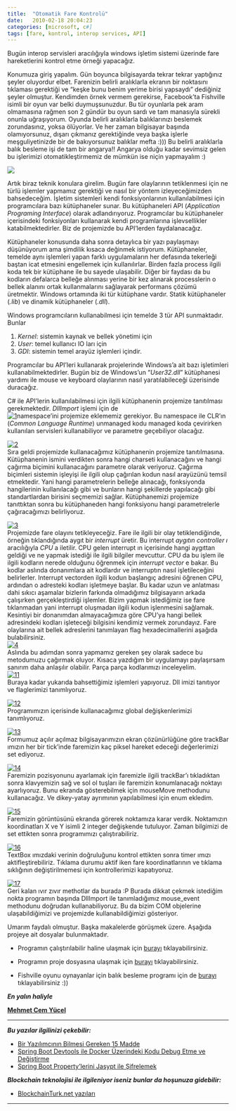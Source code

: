 ```yaml
---
title:  "Otomatik Fare Kontrolü"
date:   2010-02-18 20:04:23
categories: [microsoft, c#]
tags: [fare, kontrol, interop services, API]
---
```

Bugün interop servisleri aracılığıyla windows işletim sistemi üzerinde fare hareketlerini kontrol etme örneği yapacağız.

Konumuza giriş yapalım. Gün boyunca bilgisayarda tekrar tekrar yaptığınız şeyler oluyordur elbet. Farenizin belirli aralıklarla ekranın bir noktasını tıklaması gerektiği ve “keşke bunu benim yerime birisi yapsaydı” dediğiniz şeyler olmuştur. Kendimden örnek vermem gerekirse, Facebook’ta Fishville isimli bir oyun var belki duymuşsunuzdur. Bu tür oyunlarla pek aram olmamasına rağmen son 2 gündür bu oyun sardı ve tam manasıyla sürekli onunla uğraşıyorum. Oyunda belirli aralıklarla balıklarınızı beslemek zorundasınız, yoksa ölüyorlar. Ve her zaman bilgisayar başında olamıyorsunuz, dışarı çıkmanız gerektiğinde veya başka işlerle meşguliyetinizde bir de bakıyorsunuz balıklar mefta :))) Bu belirli aralıklarla balık besleme işi de tam bir angarya!! Angarya olduğu kadar sevimsiz gelen bu işlerimizi otomatikleştirmemiz de mümkün ise niçin yapmayalım :)  
  
[![](http://1.bp.blogspot.com/_-PvBeE2cwcg/S3ysfLw-XuI/AAAAAAAAAI8/99Kg4w1vgec/s200/mighty-mouse.jpg)](http://1.bp.blogspot.com/_-PvBeE2cwcg/S3ysfLw-XuI/AAAAAAAAAI8/99Kg4w1vgec/s1600-h/mighty-mouse.jpg)

Artık biraz teknik konulara girelim. Bugün fare olaylarının tetiklenmesi için ne türlü işlemler yapmamız gerektiği ve nasıl bir yöntem izleyeceğimizden bahsedeceğim. İşletim sistemleri kendi fonksiyonlarının kullanılabilmesi için programcılara bazı kütüphaneler sunar. Bu kütüphaneleri API (_Application Programing Interface_) olarak adlandırıyoruz. Programcılar bu kütüphaneler içerisindeki fonksiyonları kullanarak kendi programlarına işlevsellikler katabilmektedirler. Biz de projemizde bu API’lerden faydalanacağız.  

  
Kütüphaneler konusunda daha sonra detaylıca bir yazı paylaşmayı düşünüyorum ama şimdilik kısaca değinmek istiyorum. Kütüphaneler, temelde aynı işlemleri yapan farklı uygulamaların her defasında tekerleği baştan icat etmesini engellemek için kullanılırlar. Birden fazla process ilgili koda tek bir kütüphane ile bu sayede ulaşabilir. Diğer bir faydası da bu kodların defalarca belleğe alınması yerine bir kez alınarak processlerin o bellek alanını ortak kullanmalarını sağlayarak performans çözümü üretmektir. Windows ortamında iki tür kütüphane vardır. Statik kütüphaneler (_.lib_) ve dinamik kütüphaneler (_.dll_).  
  
Windows programcıların kullanabilmesi için temelde 3 tür API sunmaktadır. Bunlar  

1.  _Kernel_: sistemin kaynak ve bellek yönetimi için
2.  _User_: temel kullanıcı IO ları için
3.  _GDI_: sistemin temel arayüz işlemleri içindir.

Programcılar bu API’leri kullanarak projelerinde Windows’a ait bazı işletimleri kullanabilmektedirler. Bugün biz de Windows’un “_User32.dll_” kütüphanesi yardımı ile mouse ve keyboard olaylarının nasıl yaratılabileceği üzerisinde duracağız.  
  
C# ile API’lerin kullanılabilmesi için ilgili kütüphanenin projemize tanıtılması gerekmektedir. _DllImport_ işlemi için de  
[![1](http://lh4.ggpht.com/_-PvBeE2cwcg/S3ync0Dg9AI/AAAAAAAAAHo/6hRRrX5D6O0/1_thumb.png?imgmax=800 "1")](http://lh3.ggpht.com/_-PvBeE2cwcg/S3yncQORPgI/AAAAAAAAAHk/fLpl6oLWT9A/s1600-h/12.png)namespace’ini projemize eklememiz gerekiyor. Bu namespace ile CLR’ın (_Common Language Runtime_) unmanaged kodu managed koda çevirirken kullanılan servisleri kullanabiliyor ve parametre geçebiliyor olacağız.  
  
[![2](http://lh3.ggpht.com/_-PvBeE2cwcg/S3yneEue1DI/AAAAAAAAAHw/s_rxNghZBzs/2_thumb%5B6%5D.png?imgmax=800 "2")](http://lh6.ggpht.com/_-PvBeE2cwcg/S3yndfcMtXI/AAAAAAAAAHs/-dIZPwW5JOo/s1600-h/2%5B6%5D.png)  
Sıra geldi projemizde kullanacağımız kütüphanenin projemize tanıtılmasına. Kütüphanenin ismini verdikten sonra hangi charseti kullanacağını ve hangi çağırma biçimini kullanacağını parametre olarak veriyoruz. Çağırma biçimleri sistemin işleyişi ile ilgili olup çağırılan kodun nasıl arayüzünü temsil etmektedir. Yani hangi parametrelerin belleğe alınacağı, fonksiyonda hangilerinin kullanılacağı gibi ve bunların hangi şekillerde yapılacağı gibi standartlardan birisini seçmemizi sağlar. Kütüphanemizi projemize tanıttıktan sonra bu kütüphaneden hangi fonksiyonu hangi parametrelerle çağıracağımızı belirliyoruz.  
  
[![3](http://lh5.ggpht.com/_-PvBeE2cwcg/S3ynfipSehI/AAAAAAAAAH4/6xoT5ZZ7PIM/3_thumb%5B3%5D.png?imgmax=800 "3")](http://lh3.ggpht.com/_-PvBeE2cwcg/S3ynerCMhTI/AAAAAAAAAH0/bgkS_dpSa-U/s1600-h/3%5B4%5D.png)  
Projemizde fare olayını tetikleyeceğiz. Fare ile ilgili bir olay tetiklendiğinde, örneğin tıklandığında aygıt bir _interrupt_ üretir. Bu interrupt _aygıtın controller ı_ aracılığıyla _CPU_ a iletilir. CPU gelen interrupt ın içerisinde hangi aygıttan geldiği ve ne yapmak istediği ile ilgili bilgiler mevcuttur. CPU da bu işlem ile ilgili kodların nerede olduğunu öğrenmek için _interrupt vector_ e bakar. Bu kodlar aslında donanımlara ait kodlardır ve interruptın nasıl işletileceğini belirlerler. Interrupt vectorden ilgili kodun başlangıç adresini öğrenen CPU, ardından o adresteki kodları işletmeye başlar. Bu kadar uzun ve anlatması dahi sıkıcı aşamalar bizlerin farkında olmadığımız bilgisayarın arkada çalışırken gerçekleştirdiği işlemler. Bizim yapmak istediğimiz ise fare tıklanmadan yani interrupt oluşmadan ilgili kodun işlenmesini sağlamak. Kesintiyi bir donanımdan almayacağımıza göre CPU’ya hangi bellek adresindeki kodları işleteceği bilgisini kendimiz vermek zorundayız. Fare olaylarına ait bellek adreslerini tanımlayan flag hexadecimallerini aşağıda bulabilirsiniz.  
[![4](http://lh6.ggpht.com/_-PvBeE2cwcg/S3yngvq_B6I/AAAAAAAAAIA/93BHoec_K0w/4_thumb%5B2%5D.png?imgmax=800 "4")](http://lh5.ggpht.com/_-PvBeE2cwcg/S3yngB38aWI/AAAAAAAAAH8/M-6bTM9_zow/s1600-h/4%5B6%5D.png)  
Aslında bu adımdan sonra yapmamız gereken şey olarak sadece bu metodumuzu çağırmak oluyor. Kısaca yazdığım bir uygulamayı paylaşırsam sanırım daha anlaşılır olabilir. Parça parça kodlarımızı inceleyelim.  
[![11](http://lh3.ggpht.com/_-PvBeE2cwcg/S3ynjWKN8-I/AAAAAAAAAII/27ouEGI8pqA/11_thumb%5B14%5D.png?imgmax=800 "11")](http://lh6.ggpht.com/_-PvBeE2cwcg/S3ynh1KaY3I/AAAAAAAAAIE/LCH5Of0hC5w/s1600-h/11%5B20%5D.png)    
Buraya kadar yukarıda bahsettiğimiz işlemleri yapıyoruz. Dll imizi tanıtıyor ve flaglerimizi tanımlıyoruz.  
  
  
[![12](http://lh4.ggpht.com/_-PvBeE2cwcg/S3ynlSKOxgI/AAAAAAAAAIQ/PovDEoj4h4o/12_thumb%5B7%5D.png?imgmax=800 "12")](http://lh4.ggpht.com/_-PvBeE2cwcg/S3ynkU7KpEI/AAAAAAAAAIM/6YC6uHoY33k/s1600-h/12%5B10%5D.png)  
Programımızın içerisinde kullanacağımız global değişkenlerimizi tanımlıyoruz.  
  
  
[![13](http://lh4.ggpht.com/_-PvBeE2cwcg/S3ynm9vIcnI/AAAAAAAAAIY/ij74tRgXNSs/13_thumb%5B1%5D.png?imgmax=800 "13")](http://lh5.ggpht.com/_-PvBeE2cwcg/S3ynmELgExI/AAAAAAAAAIU/3vy0BA9gp7k/s1600-h/13%5B3%5D.png)  
Formumuz açılır açılmaz bilgisayarımızın ekran çözünürlüğüne göre trackBar ımızın her bir tick’inde faremizin kaç piksel hareket edeceği değerlerimizi set ediyoruz.  
  
  
[![14](http://lh4.ggpht.com/_-PvBeE2cwcg/S3ynozBcurI/AAAAAAAAAIg/DqhPWgZ1kjQ/14_thumb%5B1%5D.png?imgmax=800 "14")](http://lh6.ggpht.com/_-PvBeE2cwcg/S3ynn6g-mpI/AAAAAAAAAIc/wPDUgjd895w/s1600-h/14%5B3%5D.png)  
Faremizin pozisyonunu ayarlamak için faremizle ilgili trackBar’ı tıkladıktan sonra klavyemizin sağ ve sol ol tuşları ile faremizin konumlanacağı noktayı ayarlıyoruz. Bunu ekranda gösterebilmek için mouseMove methodunu kullanacağız. Ve dikey-yatay ayrımının yapılabilmesi için enum ekledim.  
  
  
[![15](http://lh6.ggpht.com/_-PvBeE2cwcg/S3ynqa8g6ZI/AAAAAAAAAIo/xmjsaaFwF5I/15_thumb%5B1%5D.png?imgmax=800 "15")](http://lh5.ggpht.com/_-PvBeE2cwcg/S3ynpRWDAII/AAAAAAAAAIk/hU89nbcaCjc/s1600-h/15%5B3%5D.png)  
Faremizin görüntüsünü ekranda görerek noktamıza karar verdik. Noktamızın koordinatları X ve Y isimli 2 integer değişkende tutuluyor. Zaman bilgimizi de set ettikten sonra programımızı çalıştırabiliriz.  
  
  
[![16](http://lh4.ggpht.com/_-PvBeE2cwcg/S3ynsAfnkwI/AAAAAAAAAIw/T-OUpPyvQtM/16_thumb%5B1%5D.png?imgmax=800 "16")](http://lh6.ggpht.com/_-PvBeE2cwcg/S3ynrER1DII/AAAAAAAAAIs/s8xB1I3J2nA/s1600-h/16%5B3%5D.png)  
TextBox ımızdaki verinin doğruluğunu kontrol ettikten sonra timer ımızı aktifleştirebiliriz. Tıklama durumu aktif iken fare koordinatlarının ve tıklama sıklığının değiştirilmemesi için kontrollerimizi kapatıyoruz.  
  
  
[![17](http://lh5.ggpht.com/_-PvBeE2cwcg/S3ynu361JsI/AAAAAAAAAI4/9Jl9ZGh_b14/17_thumb%5B1%5D.png?imgmax=800 "17")](http://lh3.ggpht.com/_-PvBeE2cwcg/S3yntZ8xLOI/AAAAAAAAAI0/r2RsAKfTetw/s1600-h/17%5B3%5D.png)  
Geri kalan ıvır zıvır methotlar da burada :P Burada dikkat çekmek istediğim nokta programın başında DllImport ile tanımladığımız mouse_event methodunu doğrudan kullanabiliyoruz. Bu da bizim COM objelerine ulaşabildiğimizi ve projemizde kullanabildiğimizi gösteriyor.  
  
Umarım faydalı olmuştur. Başka makalelerde görüşmek üzere. Aşağıda projeye ait dosyalar bulunmaktadır.  

 - Programın çalıştırılabilir haline ulaşmak için    [burayı](http://pozerank.uuuq.com/MouseClickEvent(exe).rar)    tıklayabilirsiniz.

- Programın proje dosyasına ulaşmak için  [burayı](http://pozerank.uuuq.com/MouseClickEvent.rar)  tıklayabilirsiniz.

- Fishville oyunu oynayanlar için balık besleme programı için de [burayı](http://pozerank.uuuq.com/FishVille%20Programi.rar) tıklayabilirsiniz :))

***En yalın haliyle***

[**Mehmet Cem Yücel**](https://www.mehmetcemyucel.com)

---

**_Bu yazılar ilgilinizi çekebilir:_**

 - [Bir Yazılımcının Bilmesi Gereken 15 Madde](https://www.mehmetcemyucel.com/2019/bir-yazilimcinin-bilmesi-gereken-15-madde/)
 - [Spring Boot Devtools ile Docker Üzerindeki Kodu Debug Etme ve Değiştirme](https://www.mehmetcemyucel.com/2019/spring-boot-devtools-ile-docker-uzerindeki-kodu-debug-etme-ve-degistirme/)
 - [Spring Boot Property’lerini Jasypt ile Şifrelemek](https://www.mehmetcemyucel.com/2019/spring-boot-propertylerini-jasypt-ile-sifrelemek/)

**_Blockchain teknolojisi ile ilgileniyor iseniz bunlar da hoşunuza gidebilir:_**

 - [BlockchainTurk.net yazıları](https://www.mehmetcemyucel.com/categories/#blockchain)

---
